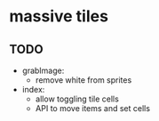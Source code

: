 # massive tiles


## TODO

* grabImage:
    * remove white from sprites
* index:
    * allow toggling tile cells
    * API to move items and set cells
